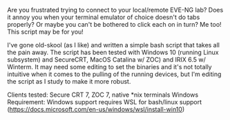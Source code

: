 Are you frustrated trying to connect to your local/remote EVE-NG lab? 
Does it annoy you when your terminal emulator of choice doesn't do tabs properly? Or maybe you can't be bothered to click each on in turn? 
Me too! This script may be for you!

I've gone old-skool (as I like) and written a simple bash script that takes all the pain away. The script has been tested with Windows 10 (running Linux subsystem) and SecureCRT, MacOS Catalina w/ ZOC) and IRIX 6.5 w/ Winterm. It may need some editing to set the binaries and it's not totally intuitive when it comes to the pulling of the running devices, but I'm editing the script as I study to make it more robust.

Clients tested: Secure CRT 7, ZOC 7, native *nix terminals
Windows Requirement: Windows support requires WSL for bash/linux support (https://docs.microsoft.com/en-us/windows/wsl/install-win10)
